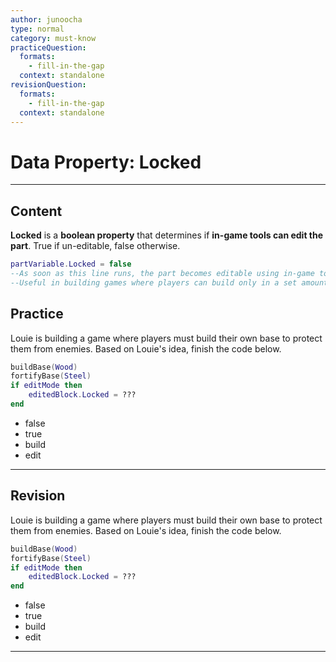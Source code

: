 ```yaml
---
author: junoocha
type: normal
category: must-know
practiceQuestion:
  formats:
    - fill-in-the-gap
  context: standalone
revisionQuestion:
  formats:
    - fill-in-the-gap
  context: standalone
---
```


# Data Property: Locked

---

## Content

**Locked** is a **boolean property** that determines if **in-game tools can edit the part**. True if un-editable, false otherwise.

```lua
partVariable.Locked = false
--As soon as this line runs, the part becomes editable using in-game tools
--Useful in building games where players can build only in a set amount of time
```

## Practice

Louie is building a game where players must build their own base to protect them from enemies. Based on Louie's idea, finish the code below.
```lua
buildBase(Wood)
fortifyBase(Steel)
if editMode then 
    editedBlock.Locked = ???
end
```
- false
- true
- build
- edit

---

## Revision

Louie is building a game where players must build their own base to protect them from enemies. Based on Louie's idea, finish the code below.
```lua
buildBase(Wood)
fortifyBase(Steel)
if editMode then 
    editedBlock.Locked = ???
end
```
- false
- true
- build
- edit

---